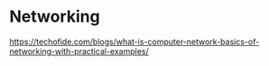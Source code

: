 # Networking
https://techofide.com/blogs/what-is-computer-network-basics-of-networking-with-practical-examples/
